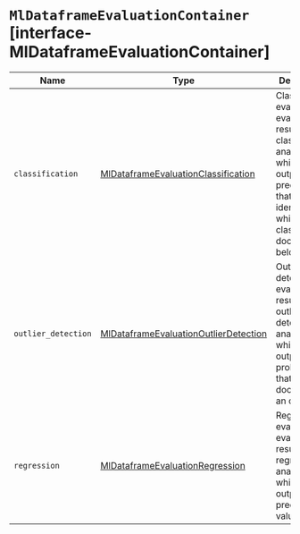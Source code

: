 # `MlDataframeEvaluationContainer` [interface-MlDataframeEvaluationContainer]

| Name | Type | Description |
| - | - | - |
| `classification` | [MlDataframeEvaluationClassification](./MlDataframeEvaluationClassification.md) | Classification evaluation evaluates the results of a classification analysis which outputs a prediction that identifies to which of the classes each document belongs. |
| `outlier_detection` | [MlDataframeEvaluationOutlierDetection](./MlDataframeEvaluationOutlierDetection.md) | Outlier detection evaluates the results of an outlier detection analysis which outputs the probability that each document is an outlier. |
| `regression` | [MlDataframeEvaluationRegression](./MlDataframeEvaluationRegression.md) | Regression evaluation evaluates the results of a regression analysis which outputs a prediction of values. |
